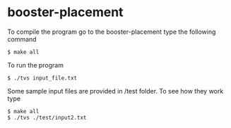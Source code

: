 # booster-placement

To compile the program go to the booster-placement type the following command
```
$ make all
```

To run the program
```
$ ./tvs input_file.txt
```

Some sample input files are provided in /test folder. To see how they work type
```
$ make all
$ ./tvs ./test/input2.txt
```
